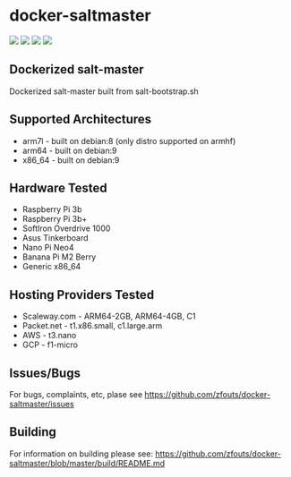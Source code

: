 # docker-saltmaster
[![](https://images.microbadger.com/badges/image/fouts/salt-master.svg)](https://microbadger.com/images/fouts/salt-master "Get your own image badge on microbadger.com")
[![](https://images.microbadger.com/badges/image/fouts/salt-master:2018.3.3_x86_64.svg)](https://microbadger.com/images/fouts/salt-master:2018.3.3_x86_64 "Get your own image badge on microbadger.com")
[![](https://images.microbadger.com/badges/image/fouts/salt-master:2018.3.3_armv7l.svg)](https://microbadger.com/images/fouts/salt-master:2018.3.3_armv7l "Get your own image badge on microbadger.com")
[![](https://images.microbadger.com/badges/image/fouts/salt-master:2018.3.3_aarch64.svg)](https://microbadger.com/images/fouts/salt-master:2018.3.3_aarch64 "Get your own image badge on microbadger.com")

## Dockerized salt-master
Dockerized salt-master built from salt-bootstrap.sh

## Supported Architectures
* arm7l - built on debian:8 (only distro supported on armhf)
* arm64  - built on debian:9
* x86_64 - built on debian:9

## Hardware Tested
* Raspberry Pi 3b 
* Raspberry Pi 3b+
* SoftIron Overdrive 1000
* Asus Tinkerboard
* Nano Pi Neo4
* Banana Pi M2 Berry
* Generic x86_64

## Hosting Providers Tested
* Scaleway.com - ARM64-2GB, ARM64-4GB, C1
* Packet.net - t1.x86.small, c1.large.arm
* AWS - t3.nano
* GCP - f1-micro

## Issues/Bugs
For bugs, complaints, etc, plase see https://github.com/zfouts/docker-saltmaster/issues

## Building
For information on building please see: https://github.com/zfouts/docker-saltmaster/blob/master/build/README.md
